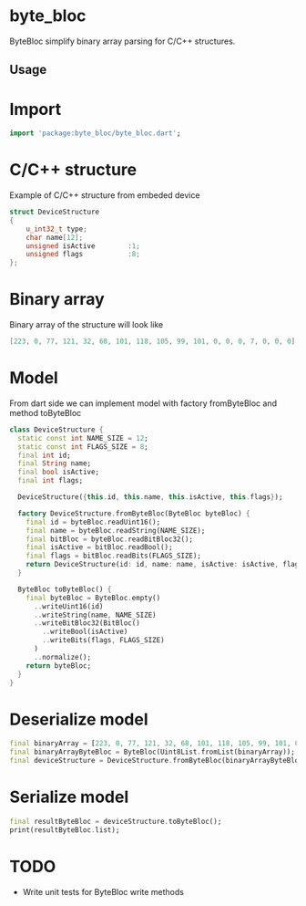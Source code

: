 # byte_bloc

ByteBloc simplify binary array parsing for C/C++ structures.

## Usage

# Import

```dart
import 'package:byte_bloc/byte_bloc.dart';
```

# C/C++ structure
Example of C/C++ structure from embeded device
```cpp
struct DeviceStructure
{
    u_int32_t type;
    char name[12];
    unsigned isActive        :1;
    unsigned flags           :8;
};
```
# Binary array
Binary array of the structure will look like
```cpp
[223, 0, 77, 121, 32, 68, 101, 118, 105, 99, 101, 0, 0, 0, 7, 0, 0, 0];
```

# Model
From dart side we can implement model with factory fromByteBloc and method toByteBloc
```dart
class DeviceStructure {
  static const int NAME_SIZE = 12;
  static const int FLAGS_SIZE = 8;
  final int id;
  final String name;
  final bool isActive;
  final int flags;

  DeviceStructure({this.id, this.name, this.isActive, this.flags});

  factory DeviceStructure.fromByteBloc(ByteBloc byteBloc) {
    final id = byteBloc.readUint16();
    final name = byteBloc.readString(NAME_SIZE);
    final bitBloc = byteBloc.readBitBloc32();
    final isActive = bitBloc.readBool();
    final flags = bitBloc.readBits(FLAGS_SIZE);
    return DeviceStructure(id: id, name: name, isActive: isActive, flags: flags);
  }

  ByteBloc toByteBloc() {
    final byteBloc = ByteBloc.empty()
      ..writeUint16(id)
      ..writeString(name, NAME_SIZE)
      ..writeBitBloc32(BitBloc()
        ..writeBool(isActive)
        ..writeBits(flags, FLAGS_SIZE)
      )
      ..normalize();
    return byteBloc;
  }
}
```

# Deserialize model
```dart
final binaryArray = [223, 0, 77, 121, 32, 68, 101, 118, 105, 99, 101, 0, 0, 0, 7, 0, 0, 0];
final binaryArrayByteBloc = ByteBloc(Uint8List.fromList(binaryArray));
final deviceStructure = DeviceStructure.fromByteBloc(binaryArrayByteBloc);
```
# Serialize model
```dart
final resultByteBloc = deviceStructure.toByteBloc();
print(resultByteBloc.list);
```

# TODO
- Write unit tests for ByteBloc write methods
